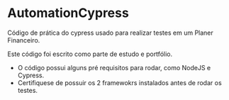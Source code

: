 # AutomationCypress
Código de prática do cypress usado para realizar testes em um Planer Financeiro.

Este código foi escrito como parte de estudo e portfólio.

* O código possui alguns pré requisitos para rodar, como NodeJS e Cypress.
* Certifiquese de possuir os 2 framewokrs instalados antes de rodar os testes.

